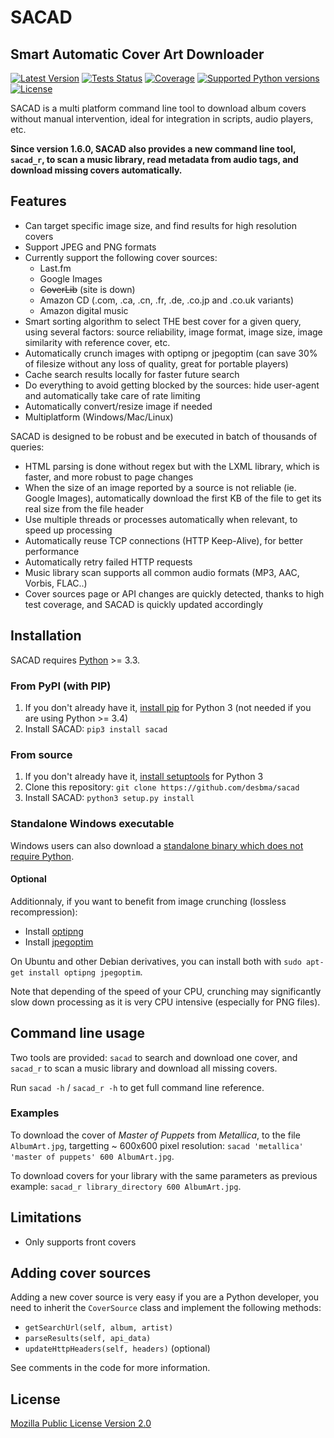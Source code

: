 SACAD
=====
Smart Automatic Cover Art Downloader
------------------------------------

[![Latest Version](https://img.shields.io/pypi/v/sacad.svg?style=flat)](https://pypi.python.org/pypi/sacad/)
[![Tests Status](https://img.shields.io/travis/desbma/sacad/master.svg?label=tests&style=flat)](https://travis-ci.org/desbma/sacad)
[![Coverage](https://img.shields.io/coveralls/desbma/sacad/master.svg?style=flat)](https://coveralls.io/github/desbma/sacad?branch=master)
[![Supported Python versions](https://img.shields.io/pypi/pyversions/sacad.svg?style=flat)](https://pypi.python.org/pypi/sacad/)
[![License](https://img.shields.io/github/license/desbma/sacad.svg?style=flat)](https://pypi.python.org/pypi/sacad/)

SACAD is a multi platform command line tool to download album covers without manual intervention, ideal for integration in scripts, audio players, etc.

**Since version 1.6.0, SACAD also provides a new command line tool, `sacad_r`, to scan a music library, read metadata from audio tags, and download missing covers automatically.**


## Features

* Can target specific image size, and find results for high resolution covers
* Support JPEG and PNG formats
* Currently support the following cover sources:
    * Last.fm
    * Google Images
    * ~~CoverLib~~ (site is down)
    * Amazon CD (.com, .ca, .cn, .fr, .de, .co.jp and .co.uk variants)
    * Amazon digital music
* Smart sorting algorithm to select THE best cover for a given query, using several factors: source reliability, image format, image size, image similarity with reference cover, etc.
* Automatically crunch images with optipng or jpegoptim (can save 30% of filesize without any loss of quality, great for portable players)
* Cache search results locally for faster future search
* Do everything to avoid getting blocked by the sources: hide user-agent and automatically take care of rate limiting
* Automatically convert/resize image if needed
* Multiplatform (Windows/Mac/Linux)

SACAD is designed to be robust and be executed in batch of thousands of queries:

* HTML parsing is done without regex but with the LXML library, which is faster, and more robust to page changes
* When the size of an image reported by a source is not reliable (ie. Google Images), automatically download the first KB of the file to get its real size from the file header
* Use multiple threads or processes automatically when relevant, to speed up processing
* Automatically reuse TCP connections (HTTP Keep-Alive), for better performance
* Automatically retry failed HTTP requests
* Music library scan supports all common audio formats (MP3, AAC, Vorbis, FLAC..)
* Cover sources page or API changes are quickly detected, thanks to high test coverage, and SACAD is quickly updated accordingly


## Installation

SACAD requires [Python](https://www.python.org/downloads/) >= 3.3.

### From PyPI (with PIP)

1. If you don't already have it, [install pip](http://www.pip-installer.org/en/latest/installing.html) for Python 3 (not needed if you are using Python >= 3.4)
2. Install SACAD: `pip3 install sacad`

### From source

1. If you don't already have it, [install setuptools](https://pypi.python.org/pypi/setuptools#installation-instructions) for Python 3
2. Clone this repository: `git clone https://github.com/desbma/sacad`
3. Install SACAD: `python3 setup.py install`

### Standalone Windows executable

Windows users can also download a [standalone binary which does not require Python](https://github.com/desbma/sacad/releases).

#### Optional

Additionnaly, if you want to benefit from image crunching (lossless recompression):

* Install [optipng](http://optipng.sourceforge.net/)
* Install [jpegoptim](http://freecode.com/projects/jpegoptim)

On Ubuntu and other Debian derivatives, you can install both with `sudo apt-get install optipng jpegoptim`.

Note that depending of the speed of your CPU, crunching may significantly slow down processing as it is very CPU intensive (especially for PNG files).


## Command line usage

Two tools are provided: `sacad` to search and download one cover, and `sacad_r` to scan a music library and download all missing covers.

Run `sacad -h` / `sacad_r -h` to get full command line reference.

### Examples

To download the cover of _Master of Puppets_ from _Metallica_, to the file `AlbumArt.jpg`, targetting ~ 600x600 pixel resolution: `sacad 'metallica' 'master of puppets' 600 AlbumArt.jpg`.

To download covers for your library with the same parameters as previous example: `sacad_r library_directory 600 AlbumArt.jpg`.


## Limitations

* Only supports front covers


## Adding cover sources

Adding a new cover source is very easy if you are a Python developer, you need to inherit the `CoverSource` class and implement the following methods:

* `getSearchUrl(self, album, artist)`
* `parseResults(self, api_data)`
* `updateHttpHeaders(self, headers)` (optional)

See comments in the code for more information.


## License

[Mozilla Public License Version 2.0](https://www.mozilla.org/MPL/2.0/)
